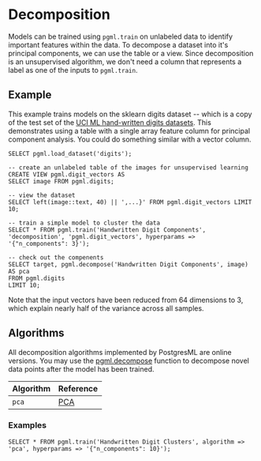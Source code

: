 # Decomposition

Models can be trained using `pgml.train` on unlabeled data to identify important features within the data. To decompose a dataset into it's principal components, we can use the table or a view. Since decomposition is an unsupervised algorithm, we don't need a column that represents a label as one of the inputs to `pgml.train`.

## Example

This example trains models on the sklearn digits dataset -- which is a copy of the test set of the [UCI ML hand-written digits datasets](https://archive.ics.uci.edu/ml/datasets/Optical+Recognition+of+Handwritten+Digits). This demonstrates using a table with a single array feature column for principal component analysis. You could do something similar with a vector column.

```postgresql
SELECT pgml.load_dataset('digits');

-- create an unlabeled table of the images for unsupervised learning
CREATE VIEW pgml.digit_vectors AS
SELECT image FROM pgml.digits;

-- view the dataset
SELECT left(image::text, 40) || ',...}' FROM pgml.digit_vectors LIMIT 10;

-- train a simple model to cluster the data
SELECT * FROM pgml.train('Handwritten Digit Components', 'decomposition', 'pgml.digit_vectors', hyperparams => '{"n_components": 3}');

-- check out the compenents
SELECT target, pgml.decompose('Handwritten Digit Components', image) AS pca
FROM pgml.digits
LIMIT 10;
```

Note that the input vectors have been reduced from 64 dimensions to 3, which explain nearly half of the variance across all samples.

## Algorithms

All decomposition algorithms implemented by PostgresML are online versions. You may use the [pgml.decompose](../../../api/sql-extension/pgml.decompose "mention") function to decompose novel data points after the model has been trained.

| Algorithm                 | Reference                                                                                                           |
|---------------------------|---------------------------------------------------------------------------------------------------------------------|
| `pca` | [PCA](https://scikit-learn.org/stable/modules/generated/sklearn.decomposition.PCA.html) |

### Examples

```postgresql
SELECT * FROM pgml.train('Handwritten Digit Clusters', algorithm => 'pca', hyperparams => '{"n_components": 10}');
```
